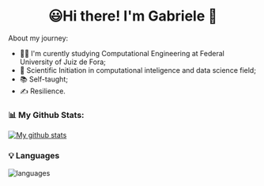 <!-- ### Hi there 👋

<!--
**gabic6/gabic6** is a ✨ _special_ ✨ repository because its `README.md` (this file) appears on your GitHub profile.

Here are some ideas to get you started:

- 🔭 I’m currently working on ...
- 🌱 I’m currently learning ...
- 👯 I’m looking to collaborate on ...
- 🤔 I’m looking for help with ...
- 💬 Ask me about ...
- 📫 How to reach me: ...
- 😄 Pronouns: ...
- ⚡ Fun fact: ...
-->

 

<h1 align="center">
😃Hi there! I'm Gabriele 👋 
</h1>
About my journey:

- 👩‍💻 I'm curently studying Computational Engineering at Federal University of Juiz de Fora;
- 📑 Scientific Initiation in computational inteligence and data science field;
- 📚 Self-taught;
- ✍ Resilience.

### 📊 My Github Stats:

<!-- ![GitHub stats](https://readme-stats-cfgj2cxdy.vercel.app/api?username=gabic6&count_private=true&show_icons=true&theme=tokyonight) -->
[![My github stats](https://github-readme-stats.vercel.app/api?username=gabic6&theme=cobalt&show_icons=true)](https://github.com/gabiiwa/github-readme-stats)

### 💡 Languages

![languages](https://github-readme-stats.vercel.app/api/top-langs/?username=gabiiwa&hide=scss&layout=compact&theme=cobalt&title_color=2ED3EA)

